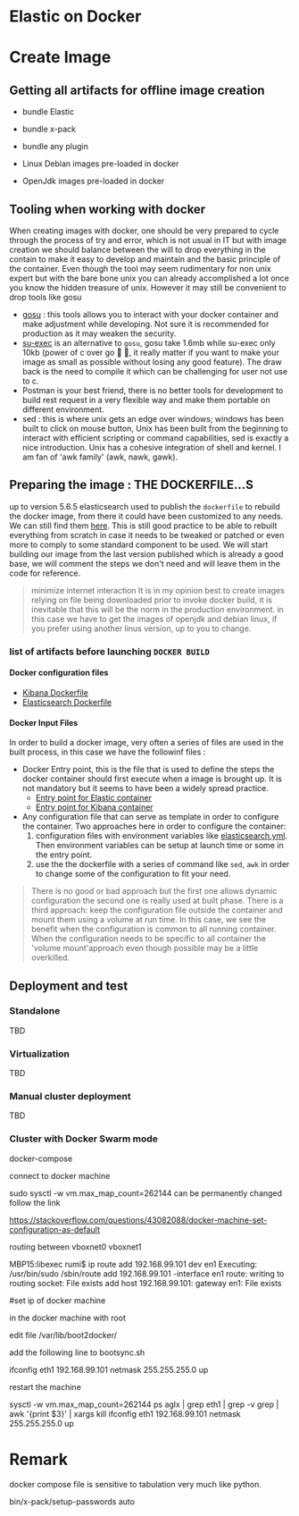# Elastic on Docker


# Create Image

## Getting all artifacts for offline image creation

- bundle Elastic
- bundle x-pack
- bundle any plugin

- Linux Debian images pre-loaded in docker
- OpenJdk images pre-loaded in docker


## Tooling when working with docker

When creating images with docker, one should be very prepared to cycle through the process of try and error, which is not usual in IT but with image creation we should balance between the will to drop everything in the contain to make it easy to develop and maintain and the basic principle of the container. Even though the tool may seem rudimentary for non unix expert but with the bare bone unix you can already accomplished a lot once you know the hidden treasure of unix. However it may still be convenient to drop tools like gosu 


- [gosu](https://github.com/tianon/gosu) : this tools allows you to interact with your docker container and make adjustment while developing. Not sure it is recommended for production as it may weaken the security. 
- [su-exec](https://github.com/ncopa/su-exec) is an alternative to `gosu`, gosu take 1.6mb while su-exec only 10kb (power of c over go  :facepunch: :clap:, it really matter if you want to make your image as small as possible without losing any good feature). The draw back is the need to compile it which can be challenging for user not use to c.
- Postman is your best friend, there is no better tools for development to build rest request in a very flexible way and make them portable on different environment.
- sed : this is where unix gets an edge over windows; windows has been built to click on mouse button, Unix has been built from the beginning to interact with efficient scripting or command capabilities, sed is exactly a nice introduction. Unix has a cohesive integration of shell and kernel. I am fan of 'awk family' (awk, nawk, gawk).

## Preparing the image : THE DOCKERFILE...S

up to version 5.6.5 elasticsearch used to publish the `dockerfile` to rebuild the docker image, from there it could have been customized to any needs. We can still find them [here](https://hub.docker.com/_/elasticsearch/). This is still good practice to be able to rebuilt everything from scratch in case it needs to be tweaked or patched or even more to comply to some standard component to be used. We will start building our image from the last version published which is already a good base, we will comment the steps we don't need and will leave them in the code for reference.

> minimize internet interaction
> It is in my opinion best to create images relying on file being downloaded prior to invoke docker build, it is inevitable that this will be the norm in the production environment.
> in this case we have to get the images of openjdk and debian linux, if you prefer using another linus version, up to you to change.

### list of artifacts before launching `DOCKER BUILD`

#### Docker configuration files

- [Kibana Dockerfile](./Dockerfile.kibana.6.0.1)
- [Elasticsearch Dockerfile](./Dockerfile.elasticsearch.6.0.1)

#### Docker Input Files

In order to build a docker image, very often a series of files are used in the built process, in this case we have the followinf files :

- Docker Entry point, this is the file that is used to define the steps the docker container should first execute when a image is brought up. It is not mandatory but it seems to have been a widely spread practice.
   - [Entry point for Elastic container](./docker-entrypoint.sh)
   - [Entry point for Kibana container](./docker-entrypoint-kibana.sh)
- Any configuration file that can serve as template in order to configure the container. Two approaches here in order to configure the container:
	1. configuration files with environment variables like [elasticsearch.yml](./config/elasticsearch.yml). Then environment variables can be setup at launch time or some in the entry point.
	2. use the the dockerfile with a series of command like `sed`, `awk` in order to change some of the configuration to fit your need.
	
> There is no good or  bad approach but the first one allows dynamic configuration the second one is really used at built phase. There is a third approach: keep the configuration file outside the container and mount them using a volume at run time. In this case, we see the benefit when the configuration is common to all running container. When the configuration needs to be specific to all container the 'volume mount'approach even though possible may be a little overkilled.


## Deployment and test 

### Standalone

TBD

### Virtualization

TBD

### Manual cluster deployment

TBD 


### Cluster with Docker Swarm mode


docker-compose

connect to docker machine 

sudo sysctl -w vm.max_map_count=262144
can be permanently changed follow the link

https://stackoverflow.com/questions/43082088/docker-machine-set-configuration-as-default


routing between vboxnet0 vboxnet1

MBP15:libexec rumi$ ip route add 192.168.99.101  dev en1
Executing: /usr/bin/sudo /sbin/route add 192.168.99.101 -interface en1
route: writing to routing socket: File exists
add host 192.168.99.101: gateway en1: File exists


#set ip of docker machine

in the docker machine with root

edit file /var/lib/boot2docker/

add the following line to bootsync.sh

ifconfig eth1 192.168.99.101 netmask 255.255.255.0 up                          


restart the machine


sysctl -w vm.max_map_count=262144
ps aglx | grep eth1 | grep -v grep | awk '{print $3}' | xargs kill
ifconfig eth1 192.168.99.101 netmask 255.255.255.0 up 


# Remark

docker compose file is sensitive to tabulation very much like python.


bin/x-pack/setup-passwords auto

